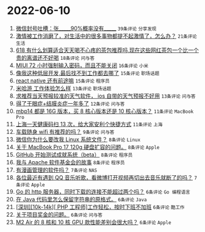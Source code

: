 # 2022-06-10

1. [微信封号吐槽：张_____90%概率没有_____](https://www.v2ex.com/t/858604) `39条评论` `分享发现`
1. [激情被工作消磨了，对生活中的很多事物都提不起激情了，怎么办？](https://www.v2ex.com/t/858602) `21条评论` `生活`
1. [618 有什么划算适合天天喝不心疼的茶包推荐吗,现在这些网红茶包一个比一个贵的离谱还不好喝](https://www.v2ex.com/t/858598) `18条评论` `问与答`
1. [MIUI 72 小时强制输入密码，而且不能关闭](https://www.v2ex.com/t/858643) `16条评论` `小米`
1. [像我这种低层开发,最后找不到工作都去哪了](https://www.v2ex.com/t/858634) `15条评论` `职场话题`
1. [react native 还有前途嘛](https://www.v2ex.com/t/858605) `15条评论` `程序员`
1. [米哈游 工作体验怎么样](https://www.v2ex.com/t/858610) `13条评论` `职场话题`
1. [求推荐当天预报较准的天气软件， ios 自带的天气预报不好用](https://www.v2ex.com/t/858601) `13条评论` `问与答`
1. [得了干眼症+结膜炎症一年多了](https://www.v2ex.com/t/858621) `12条评论` `问与答`
1. [mbp14 都是 16G 版本，买 8 核心版本还是 10 核心版本？](https://www.v2ex.com/t/858616) `11条评论` `MacBook Pro`
1. [上海一天健康码扫 13 次，给大家安利个快捷方式](https://www.v2ex.com/t/858609) `11条评论` `上海`
1. [车载随身 wifi 有推荐的吗？](https://www.v2ex.com/t/858617) `9条评论` `问与答`
1. [微信你为什么要改我 Linux 系统文件？](https://www.v2ex.com/t/858659) `8条评论` `Linux`
1. [关于 MacBook Pro 17 120g 硬盘扩容的问题。](https://www.v2ex.com/t/858599) `8条评论` `Apple`
1. [GitHub 开始测试成就系统（beta）](https://www.v2ex.com/t/858595) `8条评论` `程序员`
1. [我与 Apache 软件基金会的故事](https://www.v2ex.com/t/858593) `8条评论` `程序员`
1. [有漫画管理的软件吗？](https://www.v2ex.com/t/858658) `7条评论` `NAS`
1. [各位最近有遇到 QQ 音乐听歌，看微博打开视频再切出去音乐就断了的吗？](https://www.v2ex.com/t/858625) `7条评论` `Apple`
1. [Go 的 http 服务器，同时下载的连接不能超过两个吗？](https://www.v2ex.com/t/858651) `6条评论` `Go 编程语言`
1. [在 Java 代码里怎么保留字符串的原格式。](https://www.v2ex.com/t/858635) `6条评论` `Java`
1. [[深圳][10k-14k][ PHP 工程师]工作轻松，按时下班不加班](https://www.v2ex.com/t/858633) `6条评论` `酷工作`
1. [关于项目奖金的问题。](https://www.v2ex.com/t/858626) `6条评论` `问与答`
1. [M2 Air 的 8 核和 10 核 GPU 款性能差别会很大吗？](https://www.v2ex.com/t/858596) `6条评论` `Apple`
